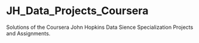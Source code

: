 # JH_Data_Projects_Coursera
Solutions of the Coursera John Hopkins Data Sience Specialization Projects and Assignments.

